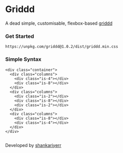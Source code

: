 # Griddd
A dead simple, customisable, flexbox-based [griddd](http://griddd.surge.sh/)

### Get Started
`https://unpkg.com/griddd@1.0.2/dist/griddd.min.css`

### Simple Syntax
```
<div class="container">
  <div class="columns">
    <div class="is-4"></div>
    <div class="is-8"></div>
  </div>
  <div class="columns">
    <div class="is-2"></div>
    <div class="is-8"></div>
    <div class="is-2"></div>
  </div>
  <div class="columns">
    <div class="is-8"></div>
    <div class="is-4"></div>
  </div>
</div>
        
```

Developed by [shankariyerr](https://github.com/shankariyerr)